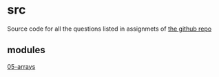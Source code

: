 # src

Source code for all the questions listed in assignmets of [the github repo](https://github.com/kunal-kushwaha/DSA-Bootcamp-Java)

## modules

[05-arrays](src/arrays)

